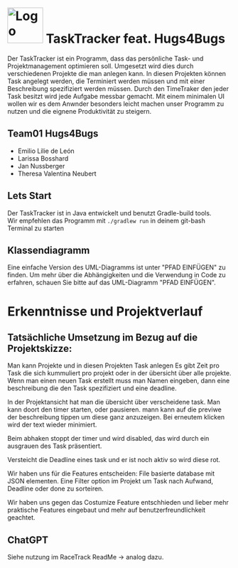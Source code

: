 # <a href="https://github.zhaw.ch/PM2-IT22tbZH-wahl-krea/team1-hugsforbugs-projekt1-racetrack"><img src="https://cdn-icons-png.flaticon.com/512/785/785104.png" alt="Logo" width="80" height="80"></a> TaskTracker feat. Hugs4Bugs

Der TaskTracker ist ein Programm, dass das persönliche Task- und Projektmanagement optimieren soll.
Umgesetzt wird dies durch verschiedenen Projekte die man anlegen kann.
In diesen Projekten können Task angelegt werden, die Terminiert werden müssen und mit einer Beschreibung spezifiziert werden müssen.
Durch den TimeTraker den jeder Task besitzt wird jede Aufgabe messbar gemacht.
Mit einem minimalen UI wollen wir es dem Anwnder besonders leicht machen unser Programm zu nutzen und die eignene Produktivität zu steigern.

## Team01 Hugs4Bugs

* Emilio Lilie de León
* Larissa Bosshard
* Jan Nussberger
* Theresa Valentina Neubert

## Lets Start

Der TaskTracker ist in Java entwickelt und benutzt Gradle-build tools.<br>
Wir empfehlen das Programm mit ```./gradlew run``` in deinem git-bash Terminal zu starten

## Klassendiagramm

Eine einfache Version des UML-Diagramms ist unter "PFAD EINFÜGEN" zu finden. Um mehr über die Abhängigkeiten und die Verwendung in Code zu erfahren, schauen Sie bitte auf das UML-Diagramm "PFAD EINFÜGEN".

# Erkenntnisse und Projektverlauf

## Tatsächliche Umsetzung im Bezug auf die Projektskizze:

Man kann Projekte und in diesen Projekten Task anlegen
Es gibt Zeit pro Task die sich kummuliert pro projekt oder in der übersicht über alle projekte.
Wenn man einen neuen Task erstellt muss man Namen eingeben, dann eine beschreibung die den Task spezifiziert und eine deadline. 

In der Projektansicht hat man die übersicht über verscheidene task. Man kann doort den timer starten, oder pausieren. mann kann auf die previwe der beschreibung tippen um diese ganz anzuzeigen. Bei erneutem klicken wird der text wieder minimiert.

Beim abhaken stoppt der timer und wird disabled, das wird durch ein ausgrauen des Task präsentiert.

Versteicht die Deadline eines task und er ist noch aktiv so wird diese rot.

Wir haben uns für die Features entscheiden:
File basierte database mit JSON elementen.
Eine Filter option im Projekt um Task nach Aufwand, Deadline oder done zu sorteiren.

Wir haben uns gegen das Costumize Feature entschhieden und lieber mehr praktische Features eingebaut und mehr auf benutzerfreundlichkeit geachtet.

## ChatGPT
Siehe nutzung im RaceTrack ReadMe -> analog dazu.
